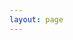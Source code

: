```yaml
---
layout: page
---
```


<script setup>
    import { onMounted } from 'vue';
    import { withBase } from 'vitepress';
    if(window && !customElements.get('eox-map')) import("@eox/map")
    if(window && !customElements.get('eox-jsonform')) import("@eox/jsonform");

    let storyfile;
    let storyurl;
    if (typeof window !== 'undefined' && 'URLSearchParams' in window) {
        const searchParams = new URLSearchParams(window.location.search);
        storyfile = searchParams.get('id');
        storyurl = `https://esa-eodashboards.github.io/eodashboard-narratives/${storyfile}.md`;
    }
    if (typeof window !== 'undefined') {
        function injectStyleToShadowRoot(selector, css) {
            const interval = setInterval(() => {
            const el = document.querySelector(selector);
            if (el && el.shadowRoot) {
                clearInterval(interval);
                const style = document.createElement('style');
                style.textContent = css;
                el.shadowRoot.appendChild(style);
            }
            }, 100);
        }

        injectStyleToShadowRoot('eox-storytelling', `
            .navigation {
               top: 60px !important;
            }
        `);
    }
</script>

<eox-storytelling 
    show-nav
    v-if="storyurl" 
    :markdown-url="storyurl">
</eox-storytelling>
